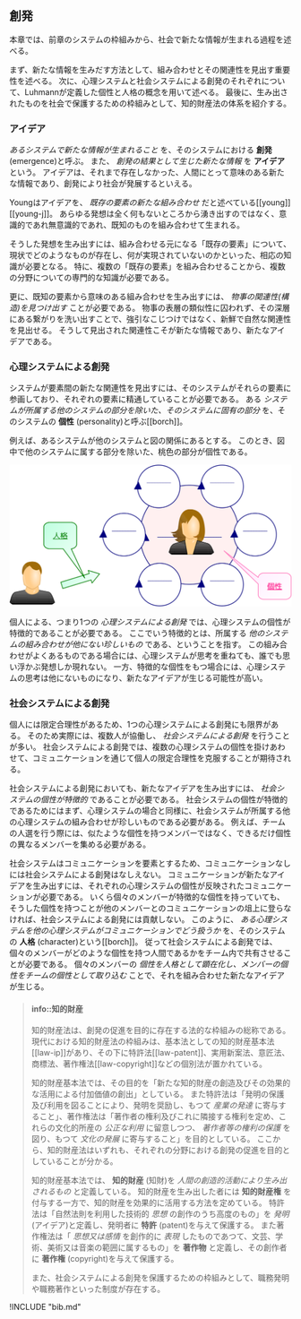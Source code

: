 
## 創発
本章では、前章のシステムの枠組みから、社会で新たな情報が生まれる過程を述べる。

まず、新たな情報を生みだす方法として、組み合わせとその関連性を見出す重要性を述べる。
次に、心理システムと社会システムによる創発のそれぞれについて、Luhmannが定義した個性と人格の概念を用いて述べる。
最後に、生み出されたものを社会で保護するための枠組みとして、知的財産法の体系を紹介する。


### アイデア
 *あるシステムで新たな情報が生まれること* を、そのシステムにおける **創発** (emergence)と呼ぶ。
また、 *創発の結果として生じた新たな情報* を **アイデア** という。
アイデアは、それまで存在しなかった、人間にとって意味のある新たな情報であり、創発により社会が発展するといえる。

Youngはアイデアを、 *既存の要素の新たな組み合わせ* だと述べている\[[young]\]\[[young-j]\]。
あらゆる発想は全く何もないところから湧き出すのではなく、意識的であれ無意識的であれ、既知のものを組み合わせて生まれる。

そうした発想を生み出すには、組み合わせる元になる「既存の要素」について、現状でどのようなものが存在し、何が実現されていないのかといった、相応の知識が必要となる。
特に、複数の「既存の要素」を組み合わせることから、複数の分野についての専門的な知識が必要である。

更に、既知の要素から意味のある組み合わせを生み出すには、 *物事の関連性(構造)を見つけ出す* ことが必要である。
物事の表層の類似性に囚われず、その深層にある繋がりを洗い出すことで、強引なこじつけではなく、新鮮で自然な関連性を見出せる。
そうして見出された関連性こそが新たな情報であり、新たなアイデアである。


### 心理システムによる創発
システムが要素間の新たな関連性を見出すには、そのシステムがそれらの要素に参画しており、それぞれの要素に精通していることが必要である。
ある *システムが所属する他のシステムの部分を除いた、そのシステムに固有の部分* を、そのシステムの **個性** (personality)と呼ぶ\[[borch]\]。

例えば、あるシステムが他のシステムと図の関係にあるとする。
このとき、図中で他のシステムに属する部分を除いた、桃色の部分が個性である。

![fig:personality. 個性と人格](personality-char.svg)

個人による、つまり1つの *心理システムによる創発* では、心理システムの個性が特徴的であることが必要である。
ここでいう特徴的とは、所属する *他のシステムの組み合わせが他にない珍しいもの* である、ということを指す。
この組み合わせがよくあるものである場合には、心理システムが思考を重ねても、誰でも思い浮かぶ発想しか現れない。
一方、特徴的な個性をもつ場合には、心理システムの思考は他にないものになり、新たなアイデアが生じる可能性が高い。


### 社会システムによる創発
個人には限定合理性があるため、1つの心理システムによる創発にも限界がある。
そのため実際には、複数人が協働し、 *社会システムによる創発* を行うことが多い。
社会システムによる創発では、複数の心理システムの個性を掛けあわせて、コミュニケーションを通じて個人の限定合理性を克服することが期待される。

社会システムによる創発においても、新たなアイデアを生み出すには、 *社会システムの個性が特徴的* であることが必要である。
社会システムの個性が特徴的であるためにはまず、心理システムの場合と同様に、社会システムが所属する他の心理システムの組み合わせが珍しいものである必要がある。
例えば、チームの人選を行う際には、似たような個性を持つメンバーではなく、できるだけ個性の異なるメンバーを集める必要がある。

社会システムはコミュニケーションを要素とするため、コミュニケーションなしには社会システムによる創発はなしえない。
コミュニケーションが新たなアイデアを生み出すには、それぞれの心理システムの個性が反映されたコミュニケーションが必要である。
いくら個々のメンバーが特徴的な個性を持っていても、そうした個性を持つことが他のメンバーとのコミュニケーションの俎上に登らなければ、社会システムによる創発には貢献しない。
このように、 *ある心理システムを他の心理システムがコミュニケーションでどう扱うか* を、そのシステムの **人格** (character)という\[[borch]\]。
従って社会システムによる創発では、個々のメンバーがどのような個性を持つ人間であるかをチーム内で共有させることが必要である。
個々のメンバーの *個性を人格として顕在化し、メンバーの個性をチームの個性として取り込む* ことで、それを組み合わせた新たなアイデアが生じる。



> #### info::知的財産
>
> 知的財産法は、創発の促進を目的に存在する法的な枠組みの総称である。
現代における知的財産法の枠組みは、基本法としての知的財産基本法\[[law-ip]\]があり、その下に特許法\[[law-patent]\]、実用新案法、意匠法、商標法、著作権法\[[law-copyright]\]などの個別法が置かれている。
>
> 知的財産基本法では、その目的を「新たな知的財産の創造及びその効果的な活用による付加価値の創出」としている。
また特許法は「発明の保護及び利用を図ることにより、発明を奨励し、もつて *産業の発達* に寄与すること」、著作権法は「著作者の権利及びこれに隣接する権利を定め、これらの文化的所産の *公正な利用* に留意しつつ、 *著作者等の権利の保護* を図り、もつて *文化の発展* に寄与すること」を目的としている。
ここから、知的財産法はいずれも、それぞれの分野における創発の促進を目的としていることが分かる。
>
> 知的財産基本法では、 **知的財産** (知財)を *人間の創造的活動により生み出されるもの* と定義している。
知的財産を生み出した者には **知的財産権** を付与する一方で、知的財産を効果的に活用する方法を定めている。
特許法は「自然法則を利用した技術的 *思想* の創作のうち高度のもの」を *発明* (アイデア)と定義し、発明者に **特許** (patent)を与えて保護する。
また著作権法は「 *思想又は感情* を創作的に *表現* したものであつて、文芸、学術、美術又は音楽の範囲に属するもの」を **著作物** と定義し、その創作者に **著作権** (copyright)を与えて保護する。
>
> また、社会システムによる創発を保護するための枠組みとして、職務発明や職務著作といった制度が存在する。


!INCLUDE "bib.md"
